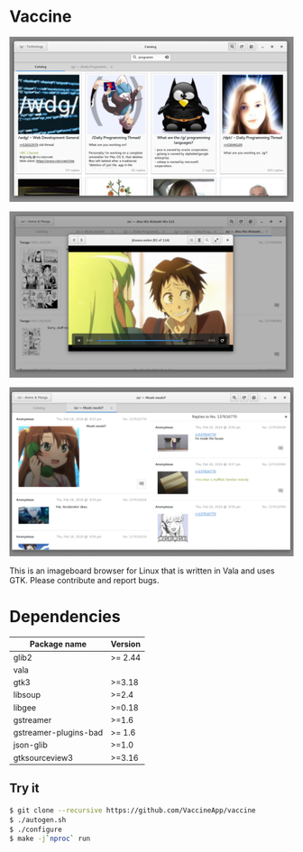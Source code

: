 Vaccine
=======

![Catalog](res/vaccine-catalog.png)

![Media View](res/vaccine-mediaview.png)

![Panel View](res/vaccine-panelview.png)

This is an imageboard browser for Linux that is written in Vala and uses GTK.
Please contribute and report bugs.

# Dependencies
| Package name             | Version  |
|--------------------------|----------|
| glib2                    | >= 2.44  |
| vala                     |          |
| gtk3                     | >=3.18   |
| libsoup                  | >=2.4    |
| libgee                   | >=0.18   |
| gstreamer                | >=1.6    |
| gstreamer-plugins-bad    | >= 1.6   |
| json-glib                | >=1.0    |
| gtksourceview3           | >=3.16   |

Try it
---
```Bash
$ git clone --recursive https://github.com/VaccineApp/vaccine
$ ./autogen.sh
$ ./configure
$ make -j`nproc` run
```
